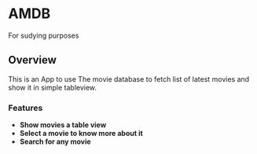 # AMDB

For sudying purposes

## Overview

This is an App to use The movie database to fetch list of latest movies and show it in simple tableview.

### Features

*    **Show movies a table view**
*    **Select a movie to know more about it**
*    **Search for any movie**
